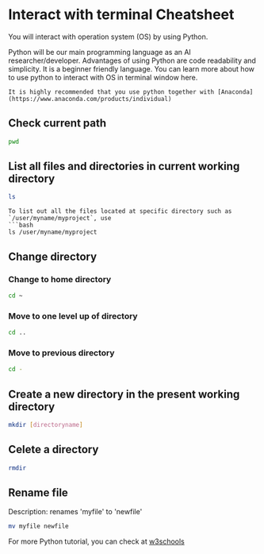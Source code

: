 # Interact with terminal Cheatsheet

You will interact with operation system (OS) by using Python.

Python will be our main programming language as an AI researcher/developer. Advantages of using Python are code readability and simplicity. It is a beginner friendly language. You can learn more about how to use python to interact with OS in terminal window here.

```{note}
It is highly recommended that you use python together with [Anaconda](https://www.anaconda.com/products/individual)
```

## Check current path
```bash
pwd
```

## List all files and directories in current working directory
```bash
ls 
```

```{note}
To list out all the files located at specific directory such as `/user/myname/myproject`, use
```bash
ls /user/myname/myproject
```


## Change directory
### Change to home directory
```bash 
cd ~
```

### Move to one level up of directory
```bash
cd ..
```
### Move to previous directory
```bash
cd -
```

## Create a new directory in the present working directory
```bash
mkdir [directoryname]
```

## Celete a directory
```bash
rmdir
```

## Rename file 
Description: renames 'myfile' to 'newfile'
```bash
mv myfile newfile
```


For more Python tutorial, you can check at [w3schools](https://www.w3schools.com/python/default.asp)

















